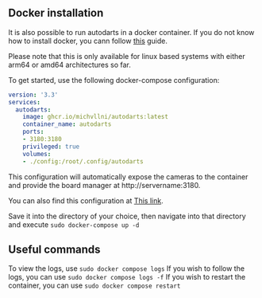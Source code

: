 ## Docker installation
It is also possible to run autodarts in a docker container.
If you do not know how to install docker, you cann follow [this](https://docs.docker.com/engine/install/) guide.

Please note that this is only available for linux based systems with either arm64 or amd64 architectures so far.

To get started, use the following docker-compose configuration:
```yml
version: '3.3'
services:
  autodarts:
    image: ghcr.io/michvllni/autodarts:latest
    container_name: autodarts
    ports:
    - 3180:3180
    privileged: true
    volumes:
    - ./config:/root/.config/autodarts
```

This configuration will automatically expose the cameras to the container and provide the board manager at http://servername:3180.

You can also find this configuration at [This link](https://raw.githubusercontent.com/michvllni/autodarts-releases/main/docker-compose.yml).

Save it into the directory of your choice, then navigate into that directory and execute `sudo docker-compose up -d`

## Useful commands
To view the logs, use `sudo docker compose logs`
If you wish to follow the logs, you can use `sudo docker compose logs -f`
If you wish to restart the container, you can use `sudo docker compose restart`
